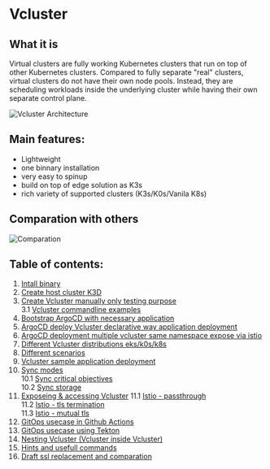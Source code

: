 # Vcluster

## What it is
Virtual clusters are fully working Kubernetes clusters that run on top of other Kubernetes clusters. Compared to fully separate "real" clusters, virtual clusters do not have their own node pools. Instead, they are scheduling workloads inside the underlying cluster while having their own separate control plane.

![Vcluster Architecture](https://www.vcluster.com/docs/media/diagrams/vcluster-architecture.svg)


## Main features:

- Lightweight 
- one binnary installation
- very easy to spinup
- build on top of edge solution as K3s
- rich variety of supported clusters (K3s/K0s/Vanila K8s)

## Comparation with others

![Comparation](https://www.vcluster.com/docs/media/vcluster-comparison.png)


## Table of contents:
1. [Intall binary](./doc/INSTALL.md)
2. [Create host cluster K3D](./doc/HOST-CLUSTER.md)
3. [Create Vcluster manually only testing purpose](./doc/VIRTUAL-CLUSTER.md)<br>
   3.1 [Vcluster commandline examples](./doc/VCLUSTER-COMMANDS.md)
4. [Bootstrap ArgoCD with necessary application](./doc/ARGOCD-INSTALL.md)
5. [ArgoCD deploy Vcluster declarative way application deployment](./doc/ARGO-DEPLOYMENT.md)
6. [ArgoCD deployment multiple vcluster same namespace expose via istio](./doc/ARGOCD-MULTIPLE-VCLUSTER.md)
7. [Different Vcluster distributions eks/k0s/k8s](./doc/VARIETY-OF-DISTROS.md)
8. [Different scenarios](./doc/SCENARIOS.md)
9.  [Vcluster sample application deployment](./doc/SAMPLE-APPS-VCLUSTER.md)
10. [Sync modes](./doc/SYNC-MODES.md)<br>
    10.1 [Sync critical objectives](./doc/SYNC-OPTIONS.md)<br>
    10.2 [Sync storage](./doc/SYNC-STORAGE.md)<br>
11. [Exposeing & accessing Vcluster](./doc/GENERAL-ACCESS.md)
    11.1 [Istio - passthrough](./doc/ISTIO-PASSTHROUGH.md)<br>
    11.2 [Istio - tls termination](./doc/ISTIO-TLS-TERMINATION.md)<br>
    11.3 [Istio - mutual tls](./doc/ISTIO-MTLS.md)<br>
12. [GitOps usecase in Github Actions](./doc/PIPELINE-EXAMPLE1.md)
13. [GitOps usecase using Tekton](./doc/PIPELINE-EXAMPLE2.md)
14. [Nesting Vcluster (Vcluster inside Vcluster)](./doc/NESTING-VCLUSTER.md)
15. [Hints and usefull commands](./doc/HINTS.md)
16. [Draft ssl replacement and comparation](./doc/CERTIFICATE-REPLACEMENT-ATTEMPT.md)
